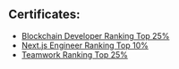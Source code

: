 <!--
<p align="center">
  <img src="./tesla.jpg" alt="Magnefic Field" width="50%" height="auto"/>
</p>
-->
## Certificates:
<p>
  <ul>
    <li><a href="https://www.testdome.com/certificates/b8ab1e3927004a06b73f4723efdfc727">Blockchain Developer Ranking Top 25%</a></li>
    <li><a href="https://www.testdome.com/certificates/1fb17d3bb6774294af614aa2c88ae573">Next.js Engineer Ranking Top 10%</a></li>
    <li><a href="https://www.testdome.com/certificates/1bdc6d1a2fb143e892c90d1b0dd83f24">Teamwork Ranking Top 25%</a></li>
  </ul>
</p>

<!-- 
<hr />
<div>
  <img src="https://phoneky.co.uk/thumbs/screensavers/down/animals/firelion_z6Vm13lc.gif" alt="Red Lion" width="100%" height="auto" style="margin: auto" />
  </div>
 -->
